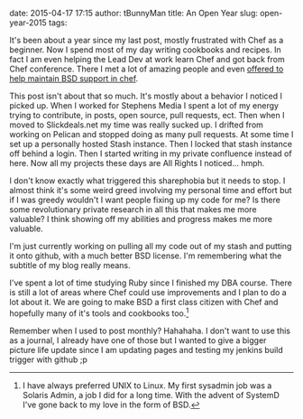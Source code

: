 date: 2015-04-17 17:15
author: tBunnyMan
title: An Open Year
slug: open-year-2015
tags: 

It's been about a year since my last post, mostly frustrated with Chef as a beginner. Now I spend most of my day writing cookbooks and recipes. In fact I am even helping the Lead Dev at work learn Chef and got back from Chef conference. There I met a lot of amazing people and even [offered to help maintain BSD support in chef](https://github.com/chef/chef/pull/3231).

This post isn't about that so much. It's mostly about a behavior I noticed I picked up.
When I worked for Stephens Media I spent a lot of my energy trying to contribute, in posts, open source, pull requests, ect.
Then when I moved to Slickdeals.net my time was really sucked up. I drifted from working on Pelican and stopped doing as many pull requests.
At some time I set up a personally hosted Stash instance. Then I locked that stash instance off behind a login.
Then I started writing in my private confluence instead of here.
Now all my projects these days are All Rights I noticed... hmph.

I don't know exactly what triggered this sharephobia but it needs to stop.
I almost think it's some weird greed involving my personal time and effort but if I was greedy wouldn't I want people fixing up my code for me?
Is there some revolutionary private research in all this that makes me more valuable? I think showing off my abilities and progress makes me more valuable.

I'm just currently working on pulling all my code out of my stash and putting it onto github, with a much better BSD license. I'm remembering what the subtitle of my blog really means.

I've spent a lot of time studying Ruby since I finished my DBA course.
There is still a lot of areas where Chef could use improvements and I plan to do a lot about it.
We are going to make BSD a first class citizen with Chef and hopefully many of it's tools and cookbooks too.[^FUNFACT]

[^FUNFACT]: I have always preferred UNIX to Linux. My first sysadmin job was a Solaris Admin, a job I did for a long time. With the advent of SystemD I've gone back to my love in the form of BSD.

Remember when I used to post monthly? Hahahaha.
I don't want to use this as a journal, I already have one of those but I wanted to give a bigger picture life update since I am updating pages and testing my jenkins build trigger with github ;p
